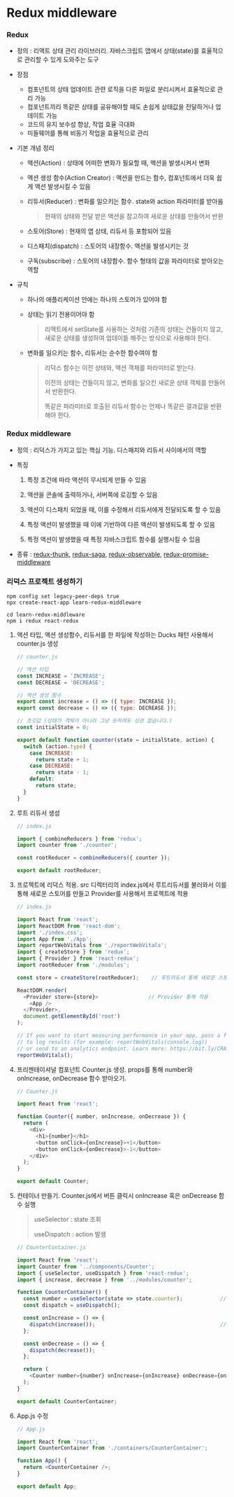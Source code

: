 # Redux middleware

### Redux 

- 정의 : 리액트 상태 관리 라이브러리. 자바스크립트 앱에서 상태(state)를 효율적으로 관리할 수 있게 도와주는 도구

- 장점

  - 컴포넌트의 상태 업데이트 관련 로직을 다른 파일로 분리시켜서 효율적으로 관리 가능
  - 컴포넌트끼리 똑같은 상태를 공유해야할 때도 손쉽게 상태값을 전달하거나 업데이트 가능
  - 코드의 유지 보수성 향상, 작업 효율 극대화
  - 미들웨어를 통해 비동기 작업을 효율적으로 관리

- 기본 개념 정리

  - 액션(Action) : 상태에 어떠한 변화가 필요할 때, 액션을 발생시켜서 변화

  - 액션 생성 함수(Action Creator) : 액션을 만드는 함수, 컴포넌트에서 더욱 쉽게 액션 발생시킬 수 있음

  - 리듀서(Reducer) : 변화를 일으키는 함수. state와 action 파라미터를 받아옴

    > 현재의 상태와 전달 받은 액션을 참고하여 새로운 상태를 만들어서 반환

  - 스토어(Store) : 현재의 앱 상태, 리듀서 등 포함되어 있음

  - 디스패치(dispatch) : 스토어의 내장함수. 액션을 발생시키는 것

  - 구독(subscribe) : 스토어의 내장함수. 함수 형태의 값을 파라미터로 받아오는 역할

- 규칙

  - 하나의 애플리케이션 안에는 하나의 스토어가 있어야 함

  - 상태는 읽기 전용이어야 함

    > 리액트에서 setState를 사용하는 것처럼 기존의 상태는 건들이지 않고, 새로운 상태를 생성하여 업데이틑 해주는 방식으로 사용해야 한다.

  - 변화를 일으키는 함수, 리듀서는 순수한 함수여야 함

    > 리덕스 함수는 이전 상태와, 액션 객체를 파라미터로 받는다.
    >
    > 이전의 상태는 건들이지 않고, 변화를 일으킨 새로운 상태 객체를 만들어서 반환한다.
    >
    > 똑같은 파라미터로 호출된 리듀서 함수는 언제나 똑같은 결과값을 반환해야 한다.

    

### Redux middleware

- 정의 : 리덕스가 가지고 있는 핵심 기능. 디스패치와 리듀서 사이에서의 역할

- 특징

  1. 특정 조건에 따라 액션이 무시되게 만들 수 있음

  2. 액션을 콘솔에 출력하거나, 서버쪽에 로깅할 수 있음

  3. 액션이 디스패치 되었을 때, 이를 수정해서 리듀서에게 전달되도록 할 수 있음

  4. 특정 액션이 발생했을 때 이에 기반하여 다른 액션이 발생되도록 할 수 있음

  5. 특정 액션이 발생했을 때 특정 자바스크립트 함수를 실행시킬 수 있음

- 종류 : [redux-thunk](https://github.com/reduxjs/redux-thunk), [redux-saga](https://github.com/redux-saga/redux-saga), [redux-observable](https://redux-observable.js.org/), [redux-promise-middleware](https://www.npmjs.com/package/redux-promise-middleware) 



### 리덕스 프로젝트 생성하기

```
npm config set legacy-peer-deps true
npx create-react-app learn-redux-middleware
```

```
cd learn-redux-middleware
npm i redux react-redux
```

1. 액션 타입, 액션 생성함수, 리듀서를 한 파일에 작성하는 Ducks 패턴 사용해서 counter.js 생성

   ``` javascript
   // counter.js
   
   // 액션 타입
   const INCREASE = 'INCREASE';
   const DECREASE = 'DECREASE';
   
   // 액션 생성 함수
   export const increase = () => ({ type: INCREASE });
   export const decrease = () => ({ type: DECREASE });
   
   // 초깃값 (상태가 객체가 아니라 그냥 숫자여도 상관 없습니다.)
   const initialState = 0;
   
   export default function counter(state = initialState, action) {       // 리듀서
     switch (action.type) {
       case INCREASE:
         return state + 1;
       case DECREASE:
         return state - 1;
       default:
         return state;
     }
   }
   ```

2. 루트 리듀서 생성

   ``` javascript
   // index.js
   
   import { combineReducers } from 'redux';
   import counter from './counter';
   
   const rootReducer = combineReducers({ counter });
   
   export default rootReducer;
   ```

3. 프로젝트에 리덕스 적용. src 디렉터리의 index.js에서 루트리듀서를 불러와서 이를 통해 새로운 스토어를 만들고 Provider를 사용해서 프로젝트에 적용

   ```javascript
   // index.js
   
   import React from 'react';
   import ReactDOM from 'react-dom';
   import './index.css';
   import App from './App';
   import reportWebVitals from './reportWebVitals';
   import { createStore } from 'redux';
   import { Provider } from 'react-redux';
   import rootReducer from './modules';
   
   const store = createStore(rootReducer);    // 루트리듀서 통해 새로운 스토어 만들기
   
   ReactDOM.render(
     <Provider store={store}>                // Provider 통해 적용
       <App />
     </Provider>,
     document.getElementById('root')
   );
   
   // If you want to start measuring performance in your app, pass a function
   // to log results (for example: reportWebVitals(console.log))
   // or send to an analytics endpoint. Learn more: https://bit.ly/CRA-vitals
   reportWebVitals();
   ```

4. 프리젠테이셔널 컴포넌트 Counter.js 생성. props를 통해 number와 onIncrease, onDecrease 함수 받아오기.

   ```javascript
   // Counter.js
   
   import React from 'react';
   
   function Counter({ number, onIncrease, onDecrease }) {
     return (
       <div>
         <h1>{number}</h1>
         <button onClick={onIncrease}>+1</button>
         <button onClick={onDecrease}>-1</button>
       </div>
     );
   }
   
   export default Counter;
   ```

5. 컨테이너 만들기. Counter.js에서 버튼 클릭시 onIncrease 혹은 onDecrease 함수 실행

   > useSelector : state 조회
   >
   > useDispatch : action 발생

   ```javascript
   // CounterContainer.js
   
   import React from 'react';
   import Counter from '../components/Counter';
   import { useSelector, useDispatch } from 'react-redux';
   import { increase, decrease } from '../modules/counter';
   
   function CounterContainer() {
     const number = useSelector(state => state.counter);            // state 조회하기
     const dispatch = useDispatch();
   
     const onIncrease = () => {
       dispatch(increase());                                        // action 발생시키기
     };
   
     const onDecrease = () => {
       dispatch(decrease());
     };
   
     return (
       <Counter number={number} onIncrease={onIncrease} onDecrease={onDecrease} />
     );
   }
   
   export default CounterContainer;
   ```

6. App.js 수정

   ```javascript
   // App.js
   
   import React from 'react';
   import CounterContainer from './containers/CounterContainer';
   
   function App() {
     return <CounterContainer />;
   }
   
   export default App;
   ```

   

